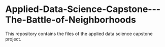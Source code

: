 # Applied-Data-Science-Capstone---The-Battle-of-Neighborhoods
This repository contains the files of the applied data science capstone project.
